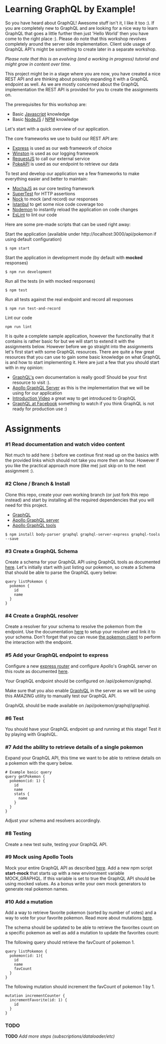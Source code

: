 # Learning GraphQL by Example!

So you have heard about GraphQL! Awesome stuff isn't it, I like it too :). If you are 
completely new to GraphQL and are looking for a nice way to learn GraphQL that goes
a little further then just 'Hello World' then you have come to the right place :). Please do note
that this workshop revolves completely around the server side implementation. Client side
usage of GraphQL API's might be something to create later in a separate workshop.
 
_Please note that this is an evolving (and a working in progress) tutorial and might grow in content over time._

This project might be in a stage where you are now, you have created a nice REST API
and are thinking about possibly expanding it with a GraphQL endpoint as well. As we
are mostly concerned about the GraphQL implementation the REST API is provided for
you to create the assignments on.

The prerequisites for this workshop are:

- Basic [Javascript](https://www.javascript.com/) knowledge
- Basic [NodeJS](https://nodejs.org/en/) / [NPM](https://www.npmjs.com/) knowledge

Let's start with a quick overview of our application.

The core frameworks we use to build our REST API are:

- [Express](https://expressjs.com/) is used as our web framework of choice
- [Winston](https://github.com/winstonjs/winston) is used as our logging framework
- [RequestJS](https://github.com/request/request) to call our external service
- [PokeAPI](https://pokeapi.co/) is used as our endpoint to retrieve our data

To test and develop our application we a few frameworks to make everything easier and better to maintain:

- [MochaJS](https://mochajs.org/) as our core testing framework
- [SuperTest](https://github.com/visionmedia/supertest) for HTTP assertions
- [Nock](https://github.com/node-nock/nock) to mock (and record) our responses
- [Istanbul](https://github.com/gotwarlost/istanbul) to get some nice code coverage too
- [Nodemon](https://github.com/remy/nodemon) to instantly reload the application on code changes
- [EsLint](http://eslint.org/) to lint our code

Here are some pre-made scripts that can be used right away:

Start the application (available under http://localhost:3000/api/pokemon if using default configuration) 

```
$ npm start 
```

Start the application in development mode (by default with **mocked** responses)

```
$ npm run development
```

Run all the tests (in with mocked responses)
 
```
$ npm test
```

Run all tests against the real endpoint and record all responses

```
$ npm run test-and-record
```

Lint our code

```
npm run lint
```

It is quite a complete sample application, however the functionality that it contains 
is rather basic for but we will start to extend it with the assignments below. However before we 
go straight into the assignments let's first start with some GraphQL resources. There are quite a few
great resources that you can use to gain some basic knowledge on what GraphQL is and how to start 
implementing it. Here are just a few that you should start with in my opinion:

- [GraphQL's](http://graphql.org/learn/) own documentation is really good! Should be your first resource to visit :).
- [Apollo GraphQL Server](http://dev.apollodata.com/tools/graphql-server/index.html) as this is the implementation that 
we will be using for our application
- [Introduction Video](https://youtu.be/UBGzsb2UkeY) a great way to get introduced to GraphQL
- [GraphQL at Facebook](https://www.youtube.com/watch?v=etax3aEe2dA) something to watch if you think GraphQL is not ready for production use :)

# Assignments

### #1 Read documentation and watch video content

Not much to add here :) before we continue first read up on the basics with the provided links which should
not take you more then an hour. However if you like the practical approach more (like me) just skip on to the
next assignment :).

### #2 Clone / Branch & Install

Clone this repo, create your own working branch (or just fork this repo instead) and start by installing all the
required dependencies that you will need for this project. 
  
- [GraphQL](https://www.npmjs.com/package/graphql) 
- [Apollo GraphQL server](http://dev.apollodata.com/tools/graphql-server/index.html)
- [Apollo GraphQL tools](http://dev.apollodata.com/tools/graphql-tools/index.html)

```
$ npm install body-parser graphql graphql-server-express graphql-tools --save
```

### #3 Create a GraphQL Schema

Create a schema for your GraphQL API using GraphQL tools as documented [here](http://dev.apollodata.com/tools/graphql-tools/generate-schema.html).
Let's initially start with just listing our pokemon, so create a Schema that should be able to parse
the GraphQL query below:

```
query listPokemon {
  pokemon {
    id
    name
  }
}
```

### #4 Create a GraphQL resolver

Create a resolver for your schema to resolve the pokemon from the endpoint. Use the documentation [here](http://dev.apollodata.com/tools/graphql-tools/resolvers.html)
to setup your resolver and link it to your schema. Don't forget that you can reuse [the pokemon client](lib/pokemon/client.js) 
to perform the interaction with the endpoint.

### #5 Add your GraphQL endpoint to express

Configure a new [express router](https://expressjs.com/en/guide/routing.html) and configure Apollo's GraphQL server on this route 
as documented [here](http://dev.apollodata.com/tools/graphql-server/setup.html).

Your GraphQL endpoint should be configured on /api/pokemon/graphql.

Make sure that you also enable [Graph*i*QL](https://github.com/graphql/graphiql) in the server as we will be using this
AMAZING utility to manually test our GraphQL API.

Graph*i*QL should be made available on /api/pokemon/graphql/graphiql.

### #6 Test 

You should have your GraphQL endpoint up and running at this stage! Test it by playing with GraphiQL.

### #7 Add the ability to retrieve details of a single pokemon

Expand your GraphQL API, this time we want to be able to retrieve details on a pokemon with the query below.

```
# Example basic query
query getPokemon {
  pokemon(id: 1) {
    id
    name
    stats {
      name
    }
  }
}
```

Adjust your schema and resolvers accordingly.

### #8 Testing

Create a new test suite, testing your GraphQL API.

### #9 Mock using Apollo Tools

Mock your entire GraphQL API as described [here](http://dev.apollodata.com/tools/graphql-tools/mocking.html). Add a new 
npm script **start-mock** that starts up with a new environment variable MOCK_GRAPHQL. If this variable is set to true the GraphQL API
should be using mocked values. As a bonus write your own mock generators to generate real pokemon names.

### #10 Add a mutation

Add a way to retrieve favorite pokemon (sorted by number of votes) and a way to vote for your 
favorite pokemon. Read more about mutations [here](http://graphql.org/learn/queries/).

The schema should be updated to be able to retrieve the favorites count on a specific pokemon as well as 
add a mutation to update the favorites count:

The following query should retrieve the favCount of pokemon 1.

```
query listPokemon {
  pokemon(id: 1){
    id
    name
    favCount
  }
}
```

The following mutation should increment the favCount of pokemon 1 by 1.

```
mutation incrementCounter {
  incrementFavorite(id: 1) {
    id
  }
}
```

### TODO

**TODO** _Add more steps (subscriptions/dataloader/etc)_


